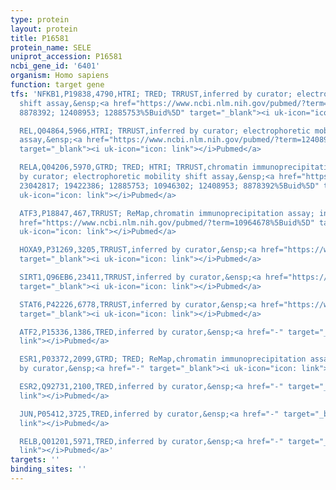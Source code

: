 ```yaml
---
type: protein
layout: protein
title: P16581
protein_name: SELE
uniprot_accession: P16581
ncbi_gene_id: '6401'
organism: Homo sapiens
function: target gene
tfs: 'NFKB1,P19838,4790,HTRI; TRED; TRRUST,inferred by curator; electrophoretic mobility
  shift assay,&ensp;<a href="https://www.ncbi.nlm.nih.gov/pubmed/?term=10946302; 19422386;
  8878392; 12408953; 12885753%5Buid%5D" target="_blank"><i uk-icon="icon: link"></i>Pubmed</a>

  REL,Q04864,5966,HTRI; TRRUST,inferred by curator; electrophoretic mobility shift
  assay,&ensp;<a href="https://www.ncbi.nlm.nih.gov/pubmed/?term=12408953%5Buid%5D"
  target="_blank"><i uk-icon="icon: link"></i>Pubmed</a>

  RELA,Q04206,5970,GTRD; TRED; HTRI; TRRUST,chromatin immunoprecipitation assay; inferred
  by curator; electrophoretic mobility shift assay,&ensp;<a href="https://www.ncbi.nlm.nih.gov/pubmed/?term=11827962;
  23042817; 19422386; 12885753; 10946302; 12408953; 8878392%5Buid%5D" target="_blank"><i
  uk-icon="icon: link"></i>Pubmed</a>

  ATF3,P18847,467,TRRUST; ReMap,chromatin immunoprecipitation assay; inferred by curator,&ensp;<a
  href="https://www.ncbi.nlm.nih.gov/pubmed/?term=10964678%5Buid%5D" target="_blank"><i
  uk-icon="icon: link"></i>Pubmed</a>

  HOXA9,P31269,3205,TRRUST,inferred by curator,&ensp;<a href="https://www.ncbi.nlm.nih.gov/pubmed/?term=22269951%5Buid%5D"
  target="_blank"><i uk-icon="icon: link"></i>Pubmed</a>

  SIRT1,Q96EB6,23411,TRRUST,inferred by curator,&ensp;<a href="https://www.ncbi.nlm.nih.gov/pubmed/?term=21810449%5Buid%5D"
  target="_blank"><i uk-icon="icon: link"></i>Pubmed</a>

  STAT6,P42226,6778,TRRUST,inferred by curator,&ensp;<a href="https://www.ncbi.nlm.nih.gov/pubmed/?term=9092569%5Buid%5D"
  target="_blank"><i uk-icon="icon: link"></i>Pubmed</a>

  ATF2,P15336,1386,TRED,inferred by curator,&ensp;<a href="-" target="_blank"><i uk-icon="icon:
  link"></i>Pubmed</a>

  ESR1,P03372,2099,GTRD; TRED; ReMap,chromatin immunoprecipitation assay; inferred
  by curator,&ensp;<a href="-" target="_blank"><i uk-icon="icon: link"></i>Pubmed</a>

  ESR2,Q92731,2100,TRED,inferred by curator,&ensp;<a href="-" target="_blank"><i uk-icon="icon:
  link"></i>Pubmed</a>

  JUN,P05412,3725,TRED,inferred by curator,&ensp;<a href="-" target="_blank"><i uk-icon="icon:
  link"></i>Pubmed</a>

  RELB,Q01201,5971,TRED,inferred by curator,&ensp;<a href="-" target="_blank"><i uk-icon="icon:
  link"></i>Pubmed</a>'
targets: ''
binding_sites: ''
---
```

